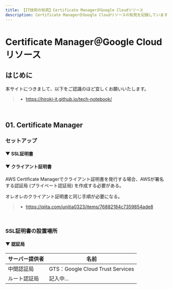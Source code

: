 ```yaml
---
title: 【IT技術の知見】Certificate Manager＠Google Cloudリソース
description: Certificate Manager＠Google Cloudリソースの知見を記録しています。
---
```


# Certificate Manager＠Google Cloudリソース

## はじめに

本サイトにつきまして、以下をご認識のほど宜しくお願いいたします。

> - https://hiroki-it.github.io/tech-notebook/

<br>

## 01. Certificate Manager

### セットアップ

#### ▼ SSL証明書

#### ▼ クライアント証明書

AWS Certificate Managerでクライアント証明書を発行する場合、AWSが署名する認証局 (プライベート認証局) を作成する必要がある。

オレオレのクライアント証明書と同じ手順が必要になる。

> - https://qiita.com/unitia0323/items/76882184c7359854ade8

<br>

### SSL証明書の設置場所

#### ▼ 認証局

| サーバー提供者 | 名前                             |
| -------------- | -------------------------------- |
| 中間認証局     | GTS：Google Cloud Trust Services |
| ルート認証局   | 記入中...                        |

<br>
